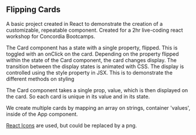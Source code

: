 ## Flipping Cards

A basic project created in React to demonstrate the creation of a customizable, repeatable component. Created for a 2hr live-coding react workshop for Concordia Bootcamps.

The Card component has a state with a single property, flipped. This is toggled with an onClick on the card.
Depending on the property flipped within the state of the Card component, the card changes display. The transition between the display states is animated with CSS. The display is controlled using the style property in JSX. This
is to demonstrate the different methods on styling

The Card component takes a single prop, value, which is then displayed on the card. So each card is unique in its
value and in its state.

We create multiple cards by mapping an array on strings, container 'values', inside of the App component.

[React Icons](https://www.npmjs.com/package/react-icons) are used, but could be replaced by a png.
